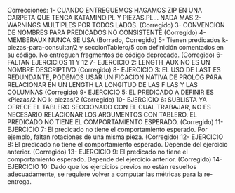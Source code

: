 Correcciones: 
1- CUANDO ENTREGUEMOS HAGAMOS ZIP EN UNA CARPETA QUE TENGA KATAMINO.PL Y PIEZAS.PL... NADA MAS
2- WARNINGS MULTIPLES POR TODOS LADOS. (Corregido)
3- CONVENCION DE NOMBRES PARA PREDICADOS NO CONSISTENTE (Corregido)
4- MEMBERAUX NUNCA SE USA (Borrado, Corregido)
5- Tienen predicados k-piezas-para-consultar/2 y seccionTablero/5 con definición comentados en su código. No entreguen fragmentos de código deprecado. (Corregido)
6- FALTAN EJERCICIOS 11 Y 12
7- EJERCICIO 2: LENGTH_AUX NO ES UN NOMBRE DESCRIPTIVO (Corregido)
8- EJERCICIO 3: EL USO DE LAST ES REDUNDANTE, PODEMOS USAR UNIFICACION NATIVA DE PROLOG PARA RELACIONAR EN UN LENGTH LA LONGITUD DE LAS FILAS Y LAS COLUMNAS (Corregido)
9- EJERCICIO 5: EL PREDICADO A DEFINIR ES kPiezas/2 NO k-piezas/2 (Corregido)
10- EJERCICIO 6: SUBLISTA YA OFRECE EL TABLERO SECCIONADO CON EL CUAL TRABAJAR, NO ES NECESARIO RELACIONAR LOS ARGUMENTOS CON TABLERO. EL PREDICADO NO TIENE EL COMPORTAMIENTO ESPERADO. (Corregido)
11- EJERCICIO 7: El predicado no tiene el comportamiento esperado. Por ejemplo, faltan rotaciones de una misma pieza. (Corregido)
12- EJERCICIO 8: El predicado no tiene el comportamiento esperado. Depende del ejercicio anterior. (Corregido)
13- EJERCICIO 9: El predicado no tiene el comportamiento esperado. Depende del ejercicio anterior. (Corregido)
14- EJERCICIO 10: Dado que los ejercicios previos no están resueltos adecuadamente, se requiere volver a computar las métricas para la re-entrega.